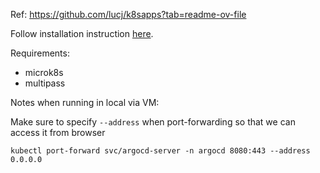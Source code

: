 Ref: https://github.com/lucj/k8sapps?tab=readme-ov-file 

Follow installation instruction [here](https://argo-cd.readthedocs.io/en/stable/getting_started/).

Requirements:
- microk8s
- multipass

Notes when running in local via VM:

Make sure to specify `--address` when port-forwarding so that we can access it from browser 

`kubectl port-forward svc/argocd-server -n argocd 8080:443 --address 0.0.0.0`